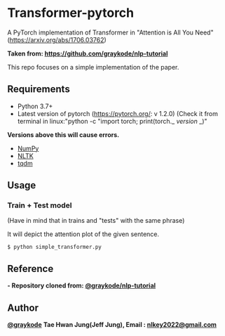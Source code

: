 # Transformer-pytorch
A PyTorch implementation of Transformer in "Attention is All You Need" (https://arxiv.org/abs/1706.03762)

**Taken from: https://github.com/graykode/nlp-tutorial**

This repo focuses on a simple implementation of the paper.

## Requirements
- Python 3.7+
- Latest version of pytorch (https://pytorch.org/: v 1.2.0)
(Check it from terminal in linux:"python -c "import torch; print(torch._ _version_ _)"

**Versions above this will cause errors.**

- [NumPy](http://www.numpy.org/)
- [NLTK](https://www.nltk.org/)
- [tqdm](https://github.com/tqdm/tqdm)

## Usage
### Train + Test model
(Have in mind that in trains and "tests" with the same phrase)

It will depict the attention plot of the given sentence.
```
$ python simple_transformer.py
```
## Reference

**- Repository cloned from: [@graykode/nlp-tutorial](https://github.com/graykode/nlp-tutorial)**
## Author
**[@graykode](https://github.com/graykode)**
**Tae Hwan Jung(Jeff Jung), Email : nlkey2022@gmail.com**
